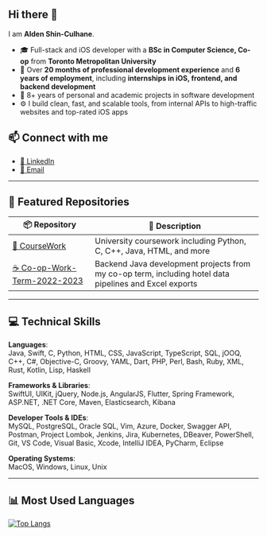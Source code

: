 ## Hi there 👋

I am **Alden Shin-Culhane**.

- 🎓 Full-stack and iOS developer with a **BSc in Computer Science, Co-op** from **Toronto Metropolitan University**
- 💼 Over **20 months of professional development experience** and **6 years of employment**, including **internships in iOS, frontend, and backend development**
- 🧠 8+ years of personal and academic projects in software development
- ⚙️ I build clean, fast, and scalable tools, from internal APIs to high-traffic websites and top-rated iOS apps

## 📫 Connect with me

- [🔗 LinkedIn](https://www.linkedin.com/in/aldenshinculhane)
- [📧 Email](mailto:aldenshinculhane@gmail.com)

---

## 💼 Featured Repositories

| 📦 Repository | 📄 Description |
|---------------|----------------|
| [📘 CourseWork](https://github.com/AldenShinCulhane/CourseWork) | University coursework including Python, C, C++, Java, HTML, and more |
| [☕ Co-op-Work-Term-2022-2023](https://github.com/AldenShinCulhane/Co-op-Work-Term-2022-2023) | Backend Java development projects from my co-op term, including hotel data pipelines and Excel exports |

---

## 💻 Technical Skills

**Languages**:  
Java, Swift, C, Python, HTML, CSS, JavaScript, TypeScript, SQL, jOOQ, C++, C#, Objective-C, Groovy, YAML, Dart, PHP, Perl, Bash, Ruby, XML, Rust, Kotlin, Lisp, Haskell

**Frameworks & Libraries**:  
SwiftUI, UIKit, jQuery, Node.js, AngularJS, Flutter, Spring Framework, ASP.NET, .NET Core, Maven, Elasticsearch, Kibana

**Developer Tools & IDEs**:  
MySQL, PostgreSQL, Oracle SQL, Vim, Azure, Docker, Swagger API, Postman, Project Lombok, Jenkins, Jira, Kubernetes, DBeaver, PowerShell, Git, VS Code, Visual Basic, Xcode, IntelliJ IDEA, PyCharm, Eclipse

**Operating Systems**:  
MacOS, Windows, Linux, Unix

---

## 📊 Most Used Languages

[![Top Langs](https://github-readme-stats.vercel.app/api/top-langs/?username=AldenShinCulhane&layout=compact&theme=default)](https://github.com/AldenShinCulhane/github-readme-stats)

